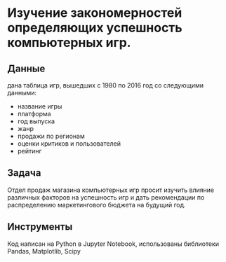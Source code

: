 # Изучение закономерностей определяющих успешность компьютерных игр.
## Данные
дана таблица игр, вышедших с 1980 по 2016 год со следующими данными:
- название игры
- платформа
- год выпуска
- жанр
- продажи по регионам
- оценки критиков и пользователей
- рейтинг

## Задача
Отдел продаж магазина компьютерных игр просит изучить влияние различных факторов на успешность игр и дать рекомендации по распределению маркетингового бюджета на будущий год.

## Инструменты
Код написан на Python в Jupyter Notebook, использованы библиотеки Pandas, Matplotlib, Scipy
